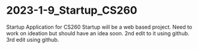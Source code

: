 # 2023-1-9_Startup_CS260
Startup Application for CS260
Startup will be a web based project. Need to work on ideation but should have an idea soon.
2nd edit to it using github.
3rd edit using github.
